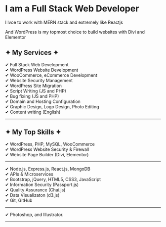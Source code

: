 # I am a Full Stack Web Developer

I lvoe to work with MERN stack and extremely like Reactjs 

And WordPress is my topmost choice to build websites with Divi and Elementor 

## ✦ My Services ✦

✔ Full Stack Web Development <br/>
✔ WordPress Website Development <br/>
✔ WooCommerce, eCommerce Development <br/>
✔ Website Security Management <br/>
✔ WordPress Site Migration <br/>
✔ Script Writing (JS and PHP) <br/>
✔ Bug fixing (JS and PHP) <br/>
✔ Domain and Hosting Configuration <br/>
✔ Graphic Design, Logo Design, Photo Editing <br/>
✔ Content writing (English) <br/>

----------------------------------------------------------------------------------------


## ✦ My Top Skills ✦

✔ WordPress, PHP, MySQL, WooCommerce <br/>
✔ WordPress Website Security & Firewall <br/>
✔ Website Page Builder (Divi, Elementor) <br/>

------------------------------------------------------------------------------------------
✔ Node.js, Express.js, React.js, MongoDB <br/>
✔ APIs & Microservices <br/>
✔ Bootstrap, jQuery, HTML5, CSS3, JavaScript <br/>
✔ Information Security (Passport.js) <br/>
✔ Quality Assurance (Chai.js) <br/>
✔ Data Visualizaton (d3.js) <br/>
✔ Git, GitHub

------------------------------------------------------------------------------------------
✔ Photoshop, and Illustrator.

------------------------------------------------------------------------------------------

